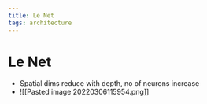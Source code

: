 ```yaml
---
title: Le Net
tags: architecture
---
```


# Le Net
- Spatial dims reduce with depth, no of neurons increase
- ![[Pasted image 20220306115954.png]]









































